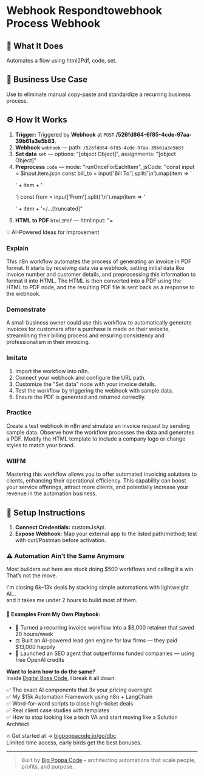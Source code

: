 # Webhook Respondtowebhook Process Webhook
## 🚀 What It Does
Automates a flow using html2Pdf, code, set.

## 💼 Business Use Case
Use to eliminate manual copy-paste and standardize a recurring business process.

## ⚙️ How It Works
1. **Trigger:** Triggered by **Webhook** at `POST` **/526fd864-6f85-4cde-97aa-39b61a3e5b83**.
2. **Webhook** `webhook` — path: `/526fd864-6f85-4cde-97aa-39b61a3e5b83`
3. **Set data** `set` — options: "[object Object]", assignments: "[object Object]"
4. **Preprocess** `code` — mode: "runOnceForEachItem", jsCode: "const input = $input.item.json
const bill_to = input['Bill To'].split('\n').map(item => '<p>' + item + '</p>')
const from = input['From'].split('\n').map(item => '<p>' + item + '</…[truncated]"
5. **HTML to PDF** `html2Pdf` — htmlInput: "=<!DOCTYPE html>
<html lang="en">
<head>
    <meta charset="UTF-8">
    <meta name="viewport" content="width=device-width, initial-scale=1.0">
    <title>Invoice</title>
    <style…[truncated]"
6. **Respond to Webhook** `respondToWebhook` — options: "[object Object]", respondWith: "binary"

## 💡 AI-Powered Ideas for Improvement
### Explain
This n8n workflow automates the process of generating an invoice in PDF format. It starts by receiving data via a webhook, setting initial data like invoice number and customer details, and preprocessing this information to format it into HTML. The HTML is then converted into a PDF using the HTML to PDF node, and the resulting PDF file is sent back as a response to the webhook.

### Demonstrate
A small business owner could use this workflow to automatically generate invoices for customers after a purchase is made on their website, streamlining their billing process and ensuring consistency and professionalism in their invoicing.

### Imitate
1. Import the workflow into n8n.
2. Connect your webhook and configure the URL path.
3. Customize the "Set data" node with your invoice details.
4. Test the workflow by triggering the webhook with sample data.
5. Ensure the PDF is generated and returned correctly.

### Practice
Create a test webhook in n8n and simulate an invoice request by sending sample data. Observe how the workflow processes the data and generates a PDF. Modify the HTML template to include a company logo or change styles to match your brand.

### WIIFM
Mastering this workflow allows you to offer automated invoicing solutions to clients, enhancing their operational efficiency. This capability can boost your service offerings, attract more clients, and potentially increase your revenue in the automation business.

## 🔧 Setup Instructions
1. **Connect Credentials:** customJsApi.
2. **Expose Webhook:** Map your external app to the listed path/method; test with curl/Postman before activation.

### ⚠️ Automation Ain’t the Same Anymore

Most builders out here are stuck doing $500 workflows and calling it a win.  
That’s not the move.  

I'm closing $6k–$13k deals by stacking simple automations with lightweight AI...  
and it takes me under 2 hours to build most of them.

#### 🧠 Examples From My Own Playbook:
- 🔁 Turned a recurring invoice workflow into a $6,000 retainer that saved 20 hours/week  
- ⚖️ Built an AI-powered lead gen engine for law firms — they paid $13,000 happily  
- 🚀 Launched an SEO agent that outperforms funded companies — using free OpenAI credits  

**Want to learn how to do the same?**  
Inside [Digital Boss Code](https://bigpoppacode.io/go/dbc), I break it all down:

✅ The exact AI components that 3x your pricing overnight  
✅ My $15k Automation Framework using n8n + LangChain  
✅ Word-for-word scripts to close high-ticket deals  
✅ Real client case studies with templates  
✅ How to stop looking like a tech VA and start moving like a Solution Architect  

🔥 Get started at → [bigpoppacode.io/go/dbc](https://bigpoppacode.io/go/dbc)  
Limited time access, early birds get the best bonuses.

---
> Built by [Big Poppa Code](https://bigpoppacode.io) – architecting automations that scale people, profits, and purpose.

